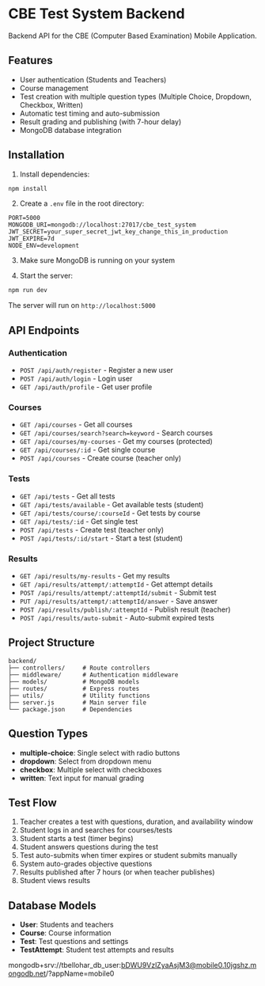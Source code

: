 # CBE Test System Backend

Backend API for the CBE (Computer Based Examination) Mobile Application.

## Features

- User authentication (Students and Teachers)
- Course management
- Test creation with multiple question types (Multiple Choice, Dropdown, Checkbox, Written)
- Automatic test timing and auto-submission
- Result grading and publishing (with 7-hour delay)
- MongoDB database integration

## Installation

1. Install dependencies:
```bash
npm install
```

2. Create a `.env` file in the root directory:
```
PORT=5000
MONGODB_URI=mongodb://localhost:27017/cbe_test_system
JWT_SECRET=your_super_secret_jwt_key_change_this_in_production
JWT_EXPIRE=7d
NODE_ENV=development
```

3. Make sure MongoDB is running on your system

4. Start the server:
```bash
npm run dev
```

The server will run on `http://localhost:5000`

## API Endpoints

### Authentication
- `POST /api/auth/register` - Register a new user
- `POST /api/auth/login` - Login user
- `GET /api/auth/profile` - Get user profile

### Courses
- `GET /api/courses` - Get all courses
- `GET /api/courses/search?search=keyword` - Search courses
- `GET /api/courses/my-courses` - Get my courses (protected)
- `GET /api/courses/:id` - Get single course
- `POST /api/courses` - Create course (teacher only)

### Tests
- `GET /api/tests` - Get all tests
- `GET /api/tests/available` - Get available tests (student)
- `GET /api/tests/course/:courseId` - Get tests by course
- `GET /api/tests/:id` - Get single test
- `POST /api/tests` - Create test (teacher only)
- `POST /api/tests/:id/start` - Start a test (student)

### Results
- `GET /api/results/my-results` - Get my results
- `GET /api/results/attempt/:attemptId` - Get attempt details
- `POST /api/results/attempt/:attemptId/submit` - Submit test
- `PUT /api/results/attempt/:attemptId/answer` - Save answer
- `POST /api/results/publish/:attemptId` - Publish result (teacher)
- `POST /api/results/auto-submit` - Auto-submit expired tests

## Project Structure

```
backend/
├── controllers/     # Route controllers
├── middleware/      # Authentication middleware
├── models/          # MongoDB models
├── routes/          # Express routes
├── utils/           # Utility functions
├── server.js        # Main server file
└── package.json     # Dependencies
```

## Question Types

- **multiple-choice**: Single select with radio buttons
- **dropdown**: Select from dropdown menu
- **checkbox**: Multiple select with checkboxes
- **written**: Text input for manual grading

## Test Flow

1. Teacher creates a test with questions, duration, and availability window
2. Student logs in and searches for courses/tests
3. Student starts a test (timer begins)
4. Student answers questions during the test
5. Test auto-submits when timer expires or student submits manually
6. System auto-grades objective questions
7. Results published after 7 hours (or when teacher publishes)
8. Student views results

## Database Models

- **User**: Students and teachers
- **Course**: Course information
- **Test**: Test questions and settings
- **TestAttempt**: Student test attempts and results



mongodb+srv://tbellohar_db_user:bDWU9VzlZyaAsjM3@mobile0.10jgshz.mongodb.net/?appName=mobile0


